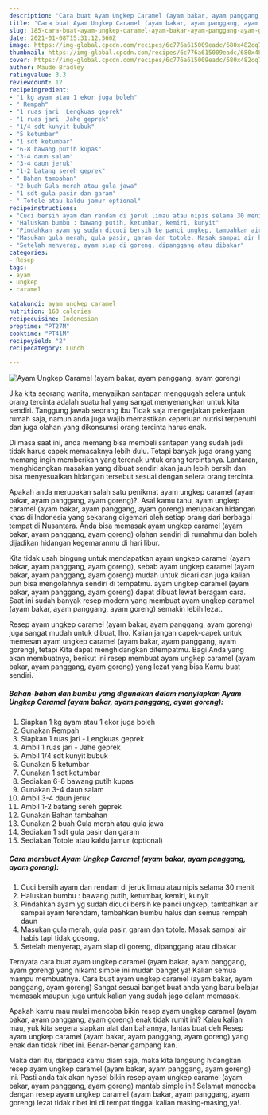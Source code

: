 ```yaml
---
description: "Cara buat Ayam Ungkep Caramel (ayam bakar, ayam panggang, ayam goreng) yang lezat dan Mudah Dibuat"
title: "Cara buat Ayam Ungkep Caramel (ayam bakar, ayam panggang, ayam goreng) yang lezat dan Mudah Dibuat"
slug: 185-cara-buat-ayam-ungkep-caramel-ayam-bakar-ayam-panggang-ayam-goreng-yang-lezat-dan-mudah-dibuat
date: 2021-01-08T15:31:12.560Z
image: https://img-global.cpcdn.com/recipes/6c776a615009eadc/680x482cq70/ayam-ungkep-caramel-ayam-bakar-ayam-panggang-ayam-goreng-foto-resep-utama.jpg
thumbnail: https://img-global.cpcdn.com/recipes/6c776a615009eadc/680x482cq70/ayam-ungkep-caramel-ayam-bakar-ayam-panggang-ayam-goreng-foto-resep-utama.jpg
cover: https://img-global.cpcdn.com/recipes/6c776a615009eadc/680x482cq70/ayam-ungkep-caramel-ayam-bakar-ayam-panggang-ayam-goreng-foto-resep-utama.jpg
author: Maude Bradley
ratingvalue: 3.3
reviewcount: 12
recipeingredient:
- "1 kg ayam atau 1 ekor juga boleh"
- " Rempah"
- "1 ruas jari  Lengkuas geprek"
- "1 ruas jari  Jahe geprek"
- "1/4 sdt kunyit bubuk"
- "5 ketumbar"
- "1 sdt ketumbar"
- "6-8 bawang putih kupas"
- "3-4 daun salam"
- "3-4 daun jeruk"
- "1-2 batang sereh geprek"
- " Bahan tambahan"
- "2 buah Gula merah atau gula jawa"
- "1 sdt gula pasir dan garam"
- " Totole atau kaldu jamur optional"
recipeinstructions:
- "Cuci bersih ayam dan rendam di jeruk limau atau nipis selama 30 menit"
- "Haluskan bumbu : bawang putih, ketumbar, kemiri, kunyit"
- "Pindahkan ayam yg sudah dicuci bersih ke panci ungkep, tambahkan air sampai ayam terendam, tambahkan bumbu halus dan semua rempah daun"
- "Masukan gula merah, gula pasir, garam dan totole. Masak sampai air habis tapi tidak gosong."
- "Setelah menyerap, ayam siap di goreng, dipanggang atau dibakar"
categories:
- Resep
tags:
- ayam
- ungkep
- caramel

katakunci: ayam ungkep caramel 
nutrition: 163 calories
recipecuisine: Indonesian
preptime: "PT27M"
cooktime: "PT41M"
recipeyield: "2"
recipecategory: Lunch

---
```



![Ayam Ungkep Caramel (ayam bakar, ayam panggang, ayam goreng)](https://img-global.cpcdn.com/recipes/6c776a615009eadc/680x482cq70/ayam-ungkep-caramel-ayam-bakar-ayam-panggang-ayam-goreng-foto-resep-utama.jpg)

Jika kita seorang wanita, menyajikan santapan menggugah selera untuk orang tercinta adalah suatu hal yang sangat menyenangkan untuk kita sendiri. Tanggung jawab seorang ibu Tidak saja mengerjakan pekerjaan rumah saja, namun anda juga wajib memastikan keperluan nutrisi terpenuhi dan juga olahan yang dikonsumsi orang tercinta harus enak.

Di masa  saat ini, anda memang bisa membeli santapan yang sudah jadi tidak harus capek memasaknya lebih dulu. Tetapi banyak juga orang yang memang ingin memberikan yang terenak untuk orang tercintanya. Lantaran, menghidangkan masakan yang dibuat sendiri akan jauh lebih bersih dan bisa menyesuaikan hidangan tersebut sesuai dengan selera orang tercinta. 



Apakah anda merupakan salah satu penikmat ayam ungkep caramel (ayam bakar, ayam panggang, ayam goreng)?. Asal kamu tahu, ayam ungkep caramel (ayam bakar, ayam panggang, ayam goreng) merupakan hidangan khas di Indonesia yang sekarang digemari oleh setiap orang dari berbagai tempat di Nusantara. Anda bisa memasak ayam ungkep caramel (ayam bakar, ayam panggang, ayam goreng) olahan sendiri di rumahmu dan boleh dijadikan hidangan kegemaranmu di hari libur.

Kita tidak usah bingung untuk mendapatkan ayam ungkep caramel (ayam bakar, ayam panggang, ayam goreng), sebab ayam ungkep caramel (ayam bakar, ayam panggang, ayam goreng) mudah untuk dicari dan juga kalian pun bisa mengolahnya sendiri di tempatmu. ayam ungkep caramel (ayam bakar, ayam panggang, ayam goreng) dapat dibuat lewat beragam cara. Saat ini sudah banyak resep modern yang membuat ayam ungkep caramel (ayam bakar, ayam panggang, ayam goreng) semakin lebih lezat.

Resep ayam ungkep caramel (ayam bakar, ayam panggang, ayam goreng) juga sangat mudah untuk dibuat, lho. Kalian jangan capek-capek untuk memesan ayam ungkep caramel (ayam bakar, ayam panggang, ayam goreng), tetapi Kita dapat menghidangkan ditempatmu. Bagi Anda yang akan membuatnya, berikut ini resep membuat ayam ungkep caramel (ayam bakar, ayam panggang, ayam goreng) yang lezat yang bisa Kamu buat sendiri.

<!--inarticleads1-->

##### Bahan-bahan dan bumbu yang digunakan dalam menyiapkan Ayam Ungkep Caramel (ayam bakar, ayam panggang, ayam goreng):

1. Siapkan 1 kg ayam atau 1 ekor juga boleh
1. Gunakan  Rempah
1. Siapkan 1 ruas jari - Lengkuas geprek
1. Ambil 1 ruas jari - Jahe geprek
1. Ambil 1/4 sdt kunyit bubuk
1. Gunakan 5 ketumbar
1. Gunakan 1 sdt ketumbar
1. Sediakan 6-8 bawang putih kupas
1. Gunakan 3-4 daun salam
1. Ambil 3-4 daun jeruk
1. Ambil 1-2 batang sereh geprek
1. Gunakan  Bahan tambahan
1. Gunakan 2 buah Gula merah atau gula jawa
1. Sediakan 1 sdt gula pasir dan garam
1. Sediakan  Totole atau kaldu jamur (optional)




<!--inarticleads2-->

##### Cara membuat Ayam Ungkep Caramel (ayam bakar, ayam panggang, ayam goreng):

1. Cuci bersih ayam dan rendam di jeruk limau atau nipis selama 30 menit
1. Haluskan bumbu : bawang putih, ketumbar, kemiri, kunyit
1. Pindahkan ayam yg sudah dicuci bersih ke panci ungkep, tambahkan air sampai ayam terendam, tambahkan bumbu halus dan semua rempah daun
1. Masukan gula merah, gula pasir, garam dan totole. Masak sampai air habis tapi tidak gosong.
1. Setelah menyerap, ayam siap di goreng, dipanggang atau dibakar




Ternyata cara buat ayam ungkep caramel (ayam bakar, ayam panggang, ayam goreng) yang nikamt simple ini mudah banget ya! Kalian semua mampu membuatnya. Cara buat ayam ungkep caramel (ayam bakar, ayam panggang, ayam goreng) Sangat sesuai banget buat anda yang baru belajar memasak maupun juga untuk kalian yang sudah jago dalam memasak.

Apakah kamu mau mulai mencoba bikin resep ayam ungkep caramel (ayam bakar, ayam panggang, ayam goreng) enak tidak rumit ini? Kalau kalian mau, yuk kita segera siapkan alat dan bahannya, lantas buat deh Resep ayam ungkep caramel (ayam bakar, ayam panggang, ayam goreng) yang enak dan tidak ribet ini. Benar-benar gampang kan. 

Maka dari itu, daripada kamu diam saja, maka kita langsung hidangkan resep ayam ungkep caramel (ayam bakar, ayam panggang, ayam goreng) ini. Pasti anda tak akan nyesel bikin resep ayam ungkep caramel (ayam bakar, ayam panggang, ayam goreng) mantab simple ini! Selamat mencoba dengan resep ayam ungkep caramel (ayam bakar, ayam panggang, ayam goreng) lezat tidak ribet ini di tempat tinggal kalian masing-masing,ya!.

